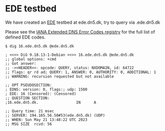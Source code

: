 # EDE testbed

We have created an [EDE](https://www.rfc-editor.org/rfc/rfc8914) testbed at ede.dn5.dk, try to query via <n>.ede.dn5.dk
  
Please see the [IANA Extended DNS Error Codes registry](https://www.iana.org/assignments/dns-parameters/dns-parameters.xhtml#extended-dns-error-codes) for the full list of defined EDE codes.
  
```text
$ dig 16.ede.dn5.dk @ede.dn5.dk

; <<>> DiG 9.18.13-1-Debian <<>> 16.ede.dn5.dk @ede.dn5.dk
;; global options: +cmd
;; Got answer:
;; ->>HEADER<<- opcode: QUERY, status: NXDOMAIN, id: 64722
;; flags: qr rd ad; QUERY: 1, ANSWER: 0, AUTHORITY: 0, ADDITIONAL: 1
;; WARNING: recursion requested but not available

;; OPT PSEUDOSECTION:
; EDNS: version: 0, flags:; udp: 1500
; EDE: 16 (Censored): (Censored)
;; QUESTION SECTION:
;16.ede.dn5.dk.                 IN      A   

;; Query time: 21 msec
;; SERVER: 194.165.56.50#53(ede.dn5.dk) (UDP)
;; WHEN: Sun May 21 13:48:22 UTC 2023
;; MSG SIZE  rcvd: 56
```
 
